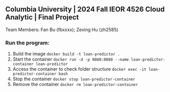 ## Columbia University | 2024 Fall IEOR 4526 Cloud Analytic | Final Project
Team Members: Fan Bu (fbxxxx); Zexing Hu (zh2585)

### Run the program:
1. Build the image
```docker build -t loan-predictor .```
2. Start the container
```docker run -d -p 8080:8080 --name loan-predictor-container loan-predictor```
3. Access the container to check folder structure
```docker exec -it loan-predictor-container bash```
4. Stop the container
```docker stop loan-predictor-container```
5. Remove the container
```docker rm loan-predictor-container```




